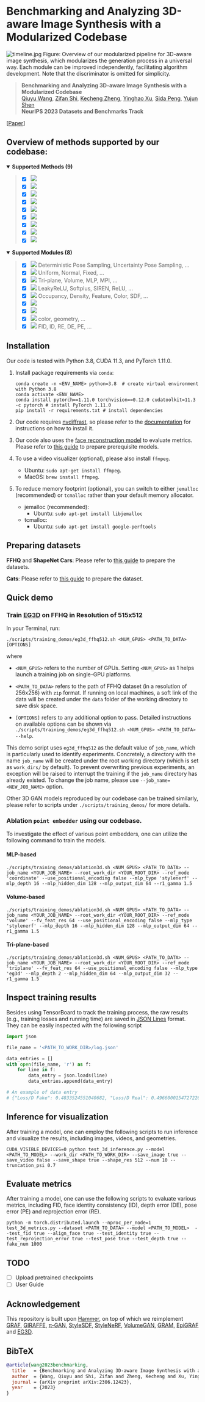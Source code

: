 # Benchmarking and Analyzing 3D-aware Image Synthesis with a Modularized Codebase

![timeline.jpg](figures/3D_benchmark.jpg)
Figure: Overview of our modularized pipeline for 3D-aware image synthesis, which modularizes the
generation process in a universal way. Each module can be improved independently,
facilitating algorithm development. Note that the discriminator is omitted for simplicity.

> **Benchmarking and Analyzing 3D-aware Image Synthesis with a Modularized Codebase** <br>
> [Qiuyu Wang](https://github.com/qiuyu96), [Zifan Shi](https://vivianszf.github.io/), [Kecheng Zheng](https://zkcys001.github.io/), [Yinghao Xu](https://justimyhxu.github.io/), [Sida Peng](https://pengsida.net/), [Yujun Shen](https://shenyujun.github.io/) <br>
> **NeurIPS 2023 Datasets and Benchmarks Track** <br>

[[Paper](https://arxiv.org/pdf/2306.12423.pdf)]

## Overview of methods supported by our codebase:

<details open>
<summary><b>Supported Methods (9)</b></summary>

> - [x] [![](https://img.shields.io/badge/NeurIPS'2020-GRAF-f4d5b3?style=for-the-badge)](https://github.com/autonomousvision/graf)
> - [x] [![](https://img.shields.io/badge/NeurIPS'2022-EpiGRAF-d0e9ff?style=for-the-badge)](https://github.com/universome/epigraf)
> - [x] [![](https://img.shields.io/badge/CVPR'2021-π&#8211;GAN-yellowgreen?style=for-the-badge)](https://github.com/marcoamonteiro/pi-GAN)
> - [x] [![](https://img.shields.io/badge/CVPR'2021-GIRAFFE-D14836?style=for-the-badge)](https://github.com/autonomousvision/giraffe)
> - [x] [![](https://img.shields.io/badge/CVPR'2022-EG3D-c2e2de?style=for-the-badge)](https://github.com/NVlabs/eg3d)
> - [x] [![](https://img.shields.io/badge/CVPR'2022-GRAM-854?style=for-the-badge)](https://github.com/microsoft/GRAM)
> - [x] [![](https://img.shields.io/badge/CVPR'2022-StyleSDF-123456?style=for-the-badge)](https://github.com/royorel/StyleSDF)
> - [x] [![](https://img.shields.io/badge/CVPR'2022-VolumeGAN-535?style=for-the-badge)](https://github.com/genforce/volumegan)
> - [x] [![](https://img.shields.io/badge/ICLR'2022-StyleNeRF-1223?style=for-the-badge)](https://github.com/facebookresearch/StyleNeRF)
</details>
<details open>
<summary><b>Supported Modules (8)</b></summary>

> - [x] ![](https://img.shields.io/badge/pose_sampler-f4d5b3?style=for-the-badge) Deterministic Pose Sampling, Uncertainty Pose Sampling, ...
> - [x] ![](https://img.shields.io/badge/point_sampler-d0e9ff?style=for-the-badge) Uniform, Normal, Fixed, ...
> - [x] ![](https://img.shields.io/badge/point_embedder-854?style=for-the-badge) Tri-plane, Volume, MLP, MPI, ...
> - [x] ![](https://img.shields.io/badge/feature_decoder-D14836?style=for-the-badge) LeakyReLU, Softplus, SIREN, ReLU, ...
> - [x] ![](https://img.shields.io/badge/volume_renderer-535?style=for-the-badge) Occupancy, Density, Feature, Color, SDF, ...
> - [x] ![](https://img.shields.io/badge/stochasticity_mapper-123456?style=for-the-badge)
> - [x] ![](https://img.shields.io/badge/upsampler-c2e2de?style=for-the-badge)
> - [x] ![](https://img.shields.io/badge/visualizer-1223?style=for-the-badge) color, geometry, ...
> - [x] ![](https://img.shields.io/badge/evaluator-552?style=for-the-badge) FID, ID, RE, DE, PE, ...

</details>

## Installation

Our code is tested with Python 3.8, CUDA 11.3, and PyTorch 1.11.0.

1. Install package requirements via `conda`:

    ```shell
    conda create -n <ENV_NAME> python=3.8  # create virtual environment with Python 3.8
    conda activate <ENV_NAME>
    conda install pytorch==1.11.0 torchvision==0.12.0 cudatoolkit=11.3 -c pytorch # install PyTorch 1.11.0
    pip install -r requirements.txt # install dependencies
    ```
2. Our code requires [nvdiffrast](https://nvlabs.github.io/nvdiffrast), so please refer to the [documentation](https://nvlabs.github.io/nvdiffrast/#linux) for instructions on how to install it.

3. Our code also uses the [face reconstruction model](https://arxiv.org/abs/1903.08527) to evaluate metrics. Please refer to [this guide](https://github.com/sicxu/Deep3DFaceRecon_pytorch#prepare-prerequisite-models) to prepare prerequisite models.

4. To use a video visualizer (optional), please also install `ffmpeg`.

    - Ubuntu: `sudo apt-get install ffmpeg`.
    - MacOS: `brew install ffmpeg`.

5. To reduce memory footprint (optional), you can switch to either `jemalloc` (recommended) or `tcmalloc` rather than your default memory allocator.

    - jemalloc (recommended):
        - Ubuntu: `sudo apt-get install libjemalloc`
    - tcmalloc:
        - Ubuntu: `sudo apt-get install google-perftools`

## Preparing datasets

**FFHQ** and **ShapeNet Cars**: Please refer to [this guide](https://github.com/NVlabs/eg3d#preparing-datasets) to prepare the datasets.

**Cats**: Please refer to [this guide](https://github.com/microsoft/GRAM#data-preparation) to prepare the dataset.

## Quick demo

### Train [EG3D](https://nvlabs.github.io/eg3d/) on FFHQ in Resolution of 515x512

In your Terminal, run:

```shell
./scripts/training_demos/eg3d_ffhq512.sh <NUM_GPUS> <PATH_TO_DATA> [OPTIONS]
```

where

- `<NUM_GPUS>` refers to the number of GPUs. Setting `<NUM_GPUS>` as 1 helps launch a training job on single-GPU platforms.

- `<PATH_TO_DATA>` refers to the path of FFHQ dataset (in a resolution of 256x256) with `zip` format. If running on local machines, a soft link of the data will be created under the `data` folder of the working directory to save disk space.

- `[OPTIONS]` refers to any additional option to pass. Detailed instructions on available options can be shown via `./scripts/training_demos/eg3d_ffhq512.sh <NUM_GPUS> <PATH_TO_DATA> --help`.

This demo script uses `eg3d_ffhq512` as the default value of `job_name`, which is particularly used to identify experiments. Concretely, a directory with the name `job_name` will be created under the root working directory (which is set as `work_dirs/` by default). To prevent overwriting previous experiments, an exception will be raised to interrupt the training if the `job_name` directory has already existed. To change the job name, please use `--job_name=<NEW_JOB_NAME>` option.

Other 3D GAN models reproduced by our codebase can be trained similarly, please refer to scripts under `./scripts/training_demos/` for more details.

### Ablation `point embedder` using our codebase.

To investigate the effect of various point embedders, one can utilize the following command to train the models.

#### MLP-based

```shell
./scripts/training_demos/ablation3d.sh <NUM_GPUS> <PATH_TO_DATA> --job_name <YOUR_JOB_NAME> --root_work_dir <YOUR_ROOT_DIR> --ref_mode 'coordinate' --use_positional_encoding false --mlp_type 'stylenerf' --mlp_depth 16 --mlp_hidden_dim 128 --mlp_output_dim 64 --r1_gamma 1.5
```

#### Volume-based

```shell
./scripts/training_demos/ablation3d.sh <NUM_GPUS> <PATH_TO_DATA> --job_name <YOUR_JOB_NAME> --root_work_dir <YOUR_ROOT_DIR> --ref_mode 'volume' --fv_feat_res 64 --use_positional_encoding false --mlp_type 'stylenerf' --mlp_depth 16 --mlp_hidden_dim 128 --mlp_output_dim 64 --r1_gamma 1.5
```

#### Tri-plane-based

```shell
./scripts/training_demos/ablation3d.sh <NUM_GPUS> <PATH_TO_DATA> --job_name <YOUR_JOB_NAME> --root_work_dir <YOUR_ROOT_DIR> --ref_mode 'triplane' --fv_feat_res 64 --use_positional_encoding false --mlp_type 'eg3d' --mlp_depth 2 --mlp_hidden_dim 64 --mlp_output_dim 32 --r1_gamma 1.5
```

## Inspect training results

Besides using TensorBoard to track the training process, the raw results (e.g., training losses and running time) are saved in [JSON Lines](https://jsonlines.org/) format. They can be easily inspected with the following script

```python
import json

file_name = '<PATH_TO_WORK_DIR>/log.json'

data_entries = []
with open(file_name, 'r') as f:
    for line in f:
        data_entry = json.loads(line)
        data_entries.append(data_entry)

# An example of data entry
# {"Loss/D Fake": 0.4833524551040682, "Loss/D Real": 0.4966000154727226, "Loss/G": 1.1439273656869773, "Learning Rate/Discriminator": 0.002352941082790494, "Learning Rate/Generator": 0.0020000000949949026, "data time": 0.0036810599267482758, "iter time": 0.24490128830075264, "run time": 66108.140625}
```

## Inference for visualization

After training a model, one can employ the following scripts to run inference and visualize the results, including images, videos, and geometries.

```shell
CUDA_VISIBLE_DEVICES=0 python test_3d_inference.py --model <PATH_TO_MODEL> --work_dir <PATH_TO_WORK_DIR> --save_image true --save_video false --save_shape true --shape_res 512 --num 10 --truncation_psi 0.7
```

## Evaluate metrics

After training a model, one can use the following scripts to evaluate various metrics, including FID, face identity consistency (ID), depth error (DE), pose error (PE) and reprojection error (RE).

```shell
python -m torch.distributed.launch --nproc_per_node=1 test_3d_metrics.py --dataset <PATH_TO_DATA> --model <PATH_TO_MODEL>  --test_fid true --align_face true --test_identity true --test_reprojection_error true --test_pose true --test_depth true --fake_num 1000
```

## TODO

- [ ] Upload pretrained checkpoints
- [ ] User Guide

## Acknowledgement

This repository is built upon [Hammer](https://github.com/bytedance/Hammer), on top of which we reimplement [GRAF](https://github.com/autonomousvision/graf), [GIRAFFE](https://github.com/autonomousvision/giraffe), [π-GAN](https://github.com/marcoamonteiro/pi-GAN), [StyleSDF](https://github.com/royorel/StyleSDF), [StyleNeRF](https://github.com/facebookresearch/StyleNeRF), [VolumeGAN](https://github.com/genforce/volumegan), [GRAM](https://github.com/microsoft/GRAM), [EpiGRAF](https://github.com/universome/epigraf) and [EG3D](https://github.com/NVlabs/eg3d).

## BibTeX

```bibtex
@article{wang2023benchmarking,
  title   = {Benchmarking and Analyzing 3D-aware Image Synthesis with a Modularized Codebase},
  author  = {Wang, Qiuyu and Shi, Zifan and Zheng, Kecheng and Xu, Yinghao and Peng, Sida and Shen, Yujun},
  journal = {arXiv preprint arXiv:2306.12423},
  year    = {2023}
}
```
